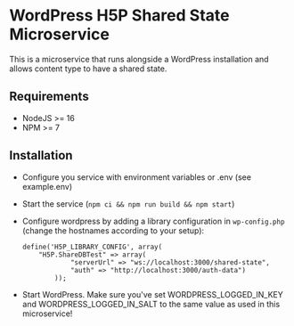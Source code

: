 # WordPress H5P Shared State Microservice

This is a microservice that runs alongside a WordPress installation and allows
content type to have a shared state.

## Requirements

- NodeJS >= 16
- NPM >= 7

## Installation

- Configure you service with environment variables or .env (see example.env)
- Start the service (`npm ci && npm run build && npm start`)
- Configure wordpress by adding a library configuration in `wp-config.php` (change the hostnames according to your setup):

  ```
  define('H5P_LIBRARY_CONFIG', array(
      "H5P.ShareDBTest" => array(
              "serverUrl" => "ws://localhost:3000/shared-state",
              "auth" => "http://localhost:3000/auth-data")
          ));
  ```

- Start WordPress. Make sure you've set WORDPRESS_LOGGED_IN_KEY and
  WORDPRESS_LOGGED_IN_SALT to the same value as used in this microservice!
